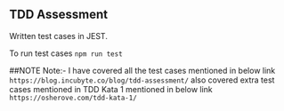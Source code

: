 ## TDD Assessment

Written test cases in JEST.

To run test cases ```npm run test```


##NOTE
Note:- I have covered all the test cases mentioned in below link
```https://blog.incubyte.co/blog/tdd-assessment/```
also covered extra test cases mentioned in  TDD Kata 1 mentioned in below link
```https://osherove.com/tdd-kata-1/```